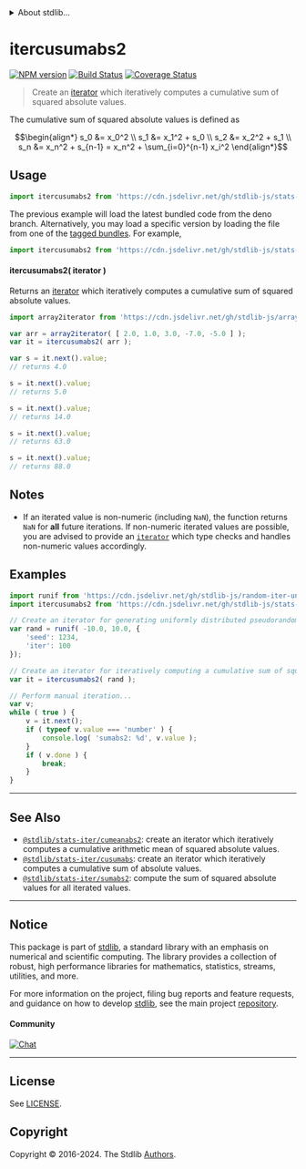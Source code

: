 <!--

@license Apache-2.0

Copyright (c) 2019 The Stdlib Authors.

Licensed under the Apache License, Version 2.0 (the "License");
you may not use this file except in compliance with the License.
You may obtain a copy of the License at

   http://www.apache.org/licenses/LICENSE-2.0

Unless required by applicable law or agreed to in writing, software
distributed under the License is distributed on an "AS IS" BASIS,
WITHOUT WARRANTIES OR CONDITIONS OF ANY KIND, either express or implied.
See the License for the specific language governing permissions and
limitations under the License.

-->


<details>
  <summary>
    About stdlib...
  </summary>
  <p>We believe in a future in which the web is a preferred environment for numerical computation. To help realize this future, we've built stdlib. stdlib is a standard library, with an emphasis on numerical and scientific computation, written in JavaScript (and C) for execution in browsers and in Node.js.</p>
  <p>The library is fully decomposable, being architected in such a way that you can swap out and mix and match APIs and functionality to cater to your exact preferences and use cases.</p>
  <p>When you use stdlib, you can be absolutely certain that you are using the most thorough, rigorous, well-written, studied, documented, tested, measured, and high-quality code out there.</p>
  <p>To join us in bringing numerical computing to the web, get started by checking us out on <a href="https://github.com/stdlib-js/stdlib">GitHub</a>, and please consider <a href="https://opencollective.com/stdlib">financially supporting stdlib</a>. We greatly appreciate your continued support!</p>
</details>

# itercusumabs2

[![NPM version][npm-image]][npm-url] [![Build Status][test-image]][test-url] [![Coverage Status][coverage-image]][coverage-url] <!-- [![dependencies][dependencies-image]][dependencies-url] -->

> Create an [iterator][mdn-iterator-protocol] which iteratively computes a cumulative sum of squared absolute values.

<section class="intro">

The cumulative sum of squared absolute values is defined as

<!-- <equation class="equation" label="eq:cumulative_sum_of_squared_absolute_values" align="center" raw="\begin{align*} s_0 &= x_0^2 \\ s_1 &= x_1^2 + s_0 \\ s_2 &= x_2^2 + s_1 \\ s_n &= x_n^2 + s_{n-1} = x_n^2 + \sum_{i=0}^{n-1} x_i^2 \end{align*}" alt="Equation for the cumulative sum of squared absolute values."> -->

```math
\begin{align*} s_0 &= x_0^2 \\ s_1 &= x_1^2 + s_0 \\ s_2 &= x_2^2 + s_1 \\ s_n &= x_n^2 + s_{n-1} = x_n^2 + \sum_{i=0}^{n-1} x_i^2 \end{align*}
```

<!-- <div class="equation" align="center" data-raw-text="\begin{align*} s_0 &amp;= x_0^2 \\ s_1 &amp;= x_1^2 + s_0 \\ s_2 &amp;= x_2^2 + s_1 \\ s_n &amp;= x_n^2 + s_{n-1} = x_n^2 + \sum_{i=0}^{n-1} x_i^2 \end{align*}" data-equation="eq:cumulative_sum_of_squared_absolute_values">
    <img src="https://cdn.jsdelivr.net/gh/stdlib-js/stdlib@daba99f62ed8ff3f49cf13b209c692fd9ccb6c6f/lib/node_modules/@stdlib/stats/iter/cusumabs2/docs/img/equation_cumulative_sum_of_squared_absolute_values.svg" alt="Equation for the cumulative sum of squared absolute values.">
    <br>
</div> -->

<!-- </equation> -->

</section>

<!-- /.intro -->

<!-- Package usage documentation. -->



<section class="usage">

## Usage

```javascript
import itercusumabs2 from 'https://cdn.jsdelivr.net/gh/stdlib-js/stats-iter-cusumabs2@deno/mod.js';
```
The previous example will load the latest bundled code from the deno branch. Alternatively, you may load a specific version by loading the file from one of the [tagged bundles](https://github.com/stdlib-js/stats-iter-cusumabs2/tags). For example,

```javascript
import itercusumabs2 from 'https://cdn.jsdelivr.net/gh/stdlib-js/stats-iter-cusumabs2@v0.2.0-deno/mod.js';
```

#### itercusumabs2( iterator )

Returns an [iterator][mdn-iterator-protocol] which iteratively computes a cumulative sum of squared absolute values.

```javascript
import array2iterator from 'https://cdn.jsdelivr.net/gh/stdlib-js/array-to-iterator@deno/mod.js';

var arr = array2iterator( [ 2.0, 1.0, 3.0, -7.0, -5.0 ] );
var it = itercusumabs2( arr );

var s = it.next().value;
// returns 4.0

s = it.next().value;
// returns 5.0

s = it.next().value;
// returns 14.0

s = it.next().value;
// returns 63.0

s = it.next().value;
// returns 88.0
```

</section>

<!-- /.usage -->

<!-- Package usage notes. Make sure to keep an empty line after the `section` element and another before the `/section` close. -->

<section class="notes">

## Notes

-   If an iterated value is non-numeric (including `NaN`), the function returns `NaN` for **all** future iterations. If non-numeric iterated values are possible, you are advised to provide an [`iterator`][mdn-iterator-protocol] which type checks and handles non-numeric values accordingly.

</section>

<!-- /.notes -->

<!-- Package usage examples. -->

<section class="examples">

## Examples

<!-- eslint no-undef: "error" -->

```javascript
import runif from 'https://cdn.jsdelivr.net/gh/stdlib-js/random-iter-uniform@deno/mod.js';
import itercusumabs2 from 'https://cdn.jsdelivr.net/gh/stdlib-js/stats-iter-cusumabs2@deno/mod.js';

// Create an iterator for generating uniformly distributed pseudorandom numbers:
var rand = runif( -10.0, 10.0, {
    'seed': 1234,
    'iter': 100
});

// Create an iterator for iteratively computing a cumulative sum of squared absolute values:
var it = itercusumabs2( rand );

// Perform manual iteration...
var v;
while ( true ) {
    v = it.next();
    if ( typeof v.value === 'number' ) {
        console.log( 'sumabs2: %d', v.value );
    }
    if ( v.done ) {
        break;
    }
}
```

</section>

<!-- /.examples -->

<!-- Section to include cited references. If references are included, add a horizontal rule *before* the section. Make sure to keep an empty line after the `section` element and another before the `/section` close. -->

<section class="references">

</section>

<!-- /.references -->

<!-- Section for related `stdlib` packages. Do not manually edit this section, as it is automatically populated. -->

<section class="related">

* * *

## See Also

-   <span class="package-name">[`@stdlib/stats-iter/cumeanabs2`][@stdlib/stats/iter/cumeanabs2]</span><span class="delimiter">: </span><span class="description">create an iterator which iteratively computes a cumulative arithmetic mean of squared absolute values.</span>
-   <span class="package-name">[`@stdlib/stats-iter/cusumabs`][@stdlib/stats/iter/cusumabs]</span><span class="delimiter">: </span><span class="description">create an iterator which iteratively computes a cumulative sum of absolute values.</span>
-   <span class="package-name">[`@stdlib/stats-iter/sumabs2`][@stdlib/stats/iter/sumabs2]</span><span class="delimiter">: </span><span class="description">compute the sum of squared absolute values for all iterated values.</span>

</section>

<!-- /.related -->

<!-- Section for all links. Make sure to keep an empty line after the `section` element and another before the `/section` close. -->


<section class="main-repo" >

* * *

## Notice

This package is part of [stdlib][stdlib], a standard library with an emphasis on numerical and scientific computing. The library provides a collection of robust, high performance libraries for mathematics, statistics, streams, utilities, and more.

For more information on the project, filing bug reports and feature requests, and guidance on how to develop [stdlib][stdlib], see the main project [repository][stdlib].

#### Community

[![Chat][chat-image]][chat-url]

---

## License

See [LICENSE][stdlib-license].


## Copyright

Copyright &copy; 2016-2024. The Stdlib [Authors][stdlib-authors].

</section>

<!-- /.stdlib -->

<!-- Section for all links. Make sure to keep an empty line after the `section` element and another before the `/section` close. -->

<section class="links">

[npm-image]: http://img.shields.io/npm/v/@stdlib/stats-iter-cusumabs2.svg
[npm-url]: https://npmjs.org/package/@stdlib/stats-iter-cusumabs2

[test-image]: https://github.com/stdlib-js/stats-iter-cusumabs2/actions/workflows/test.yml/badge.svg?branch=v0.2.0
[test-url]: https://github.com/stdlib-js/stats-iter-cusumabs2/actions/workflows/test.yml?query=branch:v0.2.0

[coverage-image]: https://img.shields.io/codecov/c/github/stdlib-js/stats-iter-cusumabs2/main.svg
[coverage-url]: https://codecov.io/github/stdlib-js/stats-iter-cusumabs2?branch=main

<!--

[dependencies-image]: https://img.shields.io/david/stdlib-js/stats-iter-cusumabs2.svg
[dependencies-url]: https://david-dm.org/stdlib-js/stats-iter-cusumabs2/main

-->

[chat-image]: https://img.shields.io/gitter/room/stdlib-js/stdlib.svg
[chat-url]: https://app.gitter.im/#/room/#stdlib-js_stdlib:gitter.im

[stdlib]: https://github.com/stdlib-js/stdlib

[stdlib-authors]: https://github.com/stdlib-js/stdlib/graphs/contributors

[umd]: https://github.com/umdjs/umd
[es-module]: https://developer.mozilla.org/en-US/docs/Web/JavaScript/Guide/Modules

[deno-url]: https://github.com/stdlib-js/stats-iter-cusumabs2/tree/deno
[deno-readme]: https://github.com/stdlib-js/stats-iter-cusumabs2/blob/deno/README.md
[umd-url]: https://github.com/stdlib-js/stats-iter-cusumabs2/tree/umd
[umd-readme]: https://github.com/stdlib-js/stats-iter-cusumabs2/blob/umd/README.md
[esm-url]: https://github.com/stdlib-js/stats-iter-cusumabs2/tree/esm
[esm-readme]: https://github.com/stdlib-js/stats-iter-cusumabs2/blob/esm/README.md
[branches-url]: https://github.com/stdlib-js/stats-iter-cusumabs2/blob/main/branches.md

[stdlib-license]: https://raw.githubusercontent.com/stdlib-js/stats-iter-cusumabs2/main/LICENSE

[mdn-iterator-protocol]: https://developer.mozilla.org/en-US/docs/Web/JavaScript/Reference/Iteration_protocols#The_iterator_protocol

<!-- <related-links> -->

[@stdlib/stats/iter/cumeanabs2]: https://github.com/stdlib-js/stats-iter-cumeanabs2/tree/deno

[@stdlib/stats/iter/cusumabs]: https://github.com/stdlib-js/stats-iter-cusumabs/tree/deno

[@stdlib/stats/iter/sumabs2]: https://github.com/stdlib-js/stats-iter-sumabs2/tree/deno

<!-- </related-links> -->

</section>

<!-- /.links -->
